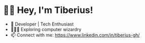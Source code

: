 # 👋🏼 Hey, I'm Tiberius!

- 🔭 Developer | Tech Enthusiast
- 🧑🏻‍💻 Exploring computer wizardry
- 📫 Connect with me: https://www.linkedin.com/in/tiberius-gh/

<!--
**TiberiusGh/TiberiusGh** is a ✨ _special_ ✨ repository because its `README.md` (this file) appears on your GitHub profile.

Here are some ideas to get you started:

- 🔭 I’m currently working on ...
- 🌱 I’m currently learning ...
- 👯 I’m looking to collaborate on ...
- 🤔 I’m looking for help with ...
- 💬 Ask me about ...
- 📫 How to reach me: ...
- 😄 Pronouns: ...
- ⚡ Fun fact: ...
-->
